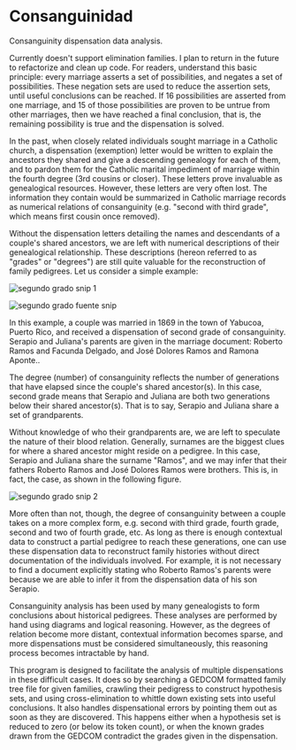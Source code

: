 # Consanguinidad
Consanguinity dispensation data analysis.

Currently doesn't support elimination families. I plan to return in the future to refactorize and clean up code. For readers, understand this basic principle: every marriage asserts a set of possibilities, and negates a set of possibilities. These negation sets are used to reduce the assertion sets, until useful conclusions can be reached. If 16 possibilities are asserted from one marriage, and 15 of those possibilities are proven to be untrue from other marriages, then we have reached a final conclusion, that is, the remaining possibility is true and the dispensation is solved. 

In the past, when closely related individuals sought marriage in a Catholic church, a dispensation (exemption) letter would be written to explain the ancestors they shared and give a descending genealogy for each of them, and to pardon them for the Catholic marital impediment of marriage within the fourth degree (3rd cousins or closer). These letters prove invaluable as genealogical resources. However, these letters are very often lost. The information they contain would be summarized in Catholic marriage records as numerical relations of consanguinity (e.g. "second with third grade", which means first cousin once removed).

Without the dispensation letters detailing the names and descendants of a couple's shared ancestors, we are left with numerical descriptions of their genealogical relationship. These descriptions (hereon referred to as "grades" or "degrees") are still quite valuable for the reconstruction of family pedigrees. Let us consider a simple example:

![segundo grado snip 1](https://user-images.githubusercontent.com/54190606/162840928-73730833-f7c8-4c74-9980-ce7f5efb9da5.PNG)

![segundo grado fuente snip](https://user-images.githubusercontent.com/54190606/162840885-5774825b-ad76-4fe3-8978-327ea3b96621.jpg)

In this example, a couple was married in 1869 in the town of Yabucoa, Puerto Rico, and received a dispensation of second grade of consanguinity. Serapio and Juliana's parents are given in the marriage document: Roberto Ramos and Facunda Delgado, and José Dolores Ramos and Ramona Aponte..

The degree (number) of consanguinity reflects the number of generations that have elapsed since the couple's shared ancestor(s). In this case, second grade means that Serapio and Juliana are both two generations below their shared ancestor(s). That is to say, Serapio and Juliana share a set of grandparents.

Without knowledge of who their grandparents are, we are left to speculate the nature of their blood relation. Generally, surnames are the biggest clues for where a shared ancestor might reside on a pedigree. In this case, Serapio and Juliana share the surname "Ramos", and we may infer that their fathers Roberto Ramos and José Dolores Ramos were brothers. This is, in fact, the case, as shown in the following figure.

![segundo grado snip 2](https://user-images.githubusercontent.com/54190606/162841265-7d48ef79-5971-43b4-906f-bf65caaeabf6.PNG)

More often than not, though, the degree of consanguinity between a couple takes on a more complex form, e.g. second with third grade, fourth grade, second and two of fourth grade, etc. As long as there is enough contextual data to construct a partial pedigree to reach these generations, one can use these dispensation data to reconstruct family histories without direct documentation of the individuals involved. For example, it is not necessary to find a document explicitly stating who Roberto Ramos's parents were because we are able to infer it from the dispensation data of his son Serapio.

Consanguinity analysis has been used by many genealogists to form conclusions about historical pedigrees. These analyses are performed by hand using diagrams and logical reasoning. However, as the degrees of relation become more distant, contextual information becomes sparse, and more dispensations must be considered simultaneously, this reasoning process becomes intractable by hand.

This program is designed to facilitate the analysis of multiple dispensations in these difficult cases. It does so by searching a GEDCOM formatted family tree file for given families, crawling their pedigress to construct hypothesis sets, and using cross-elimination to whittle down existing sets into useful conclusions. It also handles dispensational errors by pointing them out as soon as they are discovered. This happens either when a hypothesis set is reduced to zero (or below its token count), or when the known grades drawn from the GEDCOM contradict the grades given in the dispensation.
